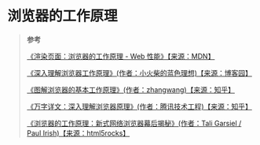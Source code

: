 # 浏览器的工作原理

> **参考**
>
> [《渲染页面：浏览器的工作原理 - Web 性能》【来源：MDN】](https://developer.mozilla.org/zh-CN/docs/Web/Performance/How_browsers_work)
>
> [《深入理解浏览器工作原理》(作者：小火柴的蓝色理想)【来源：博客园】](https://www.cnblogs.com/xiaohuochai/p/9174471.html)
>
> [《图解浏览器的基本工作原理》(作者：zhangwang)【来源：知乎】](https://zhuanlan.zhihu.com/p/47407398)
>
> [《万字详文：深入理解浏览器原理》(作者：腾讯技术工程)【来源：知乎】](https://zhuanlan.zhihu.com/p/96986818)
>
> [《浏览器的工作原理：新式网络浏览器幕后揭秘》(作者：Tali Garsiel / Paul Irish)【来源：html5rocks】](https://www.html5rocks.com/zh/tutorials/internals/howbrowserswork/)
